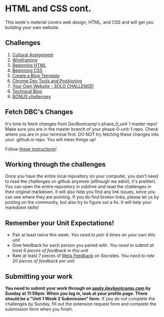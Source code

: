 # HTML and CSS cont.

<!-- Please do not start week 2. We will release it with changes at least by the Friday before week 2 begins. -->

This week's material covers web design, HTML, and CSS and will get you building your own website.
<!-- maybe include more here -->


## Challenges
1. [Cultural Assignment](1-cultural-assignment.md)
2. [Wireframing](2-wireframing)
3. [Beginning HTML](3-beginning-html)
4. [Beginning CSS](4-beginning-css)
5. [Create a Blog Template](5-blog-template)
6. [Chrome Dev Tools and Positioning](6-chrome-devtools)
7. [Your Own Website - SOLO CHALLENGE!](7-your-website-solo-challenge)
8. [Technical Blog](8-technical-blog.md)
9. [BONUS challenges](9-BONUS-challenges)


## Fetch DBC's Changes
It's time to fetch changes from DevBootcamp's phase_0_unit 1 master repo! Make sure you are in the master branch of your phase-0-unit-1 repo. Check where you are in your terminal first. DO NOT try fetching these changes into your <USERNAME>.github.io repo. You will mess things up!

Follow [these instructions](https://github.com/Devbootcamp/phase-0-handbook/blob/master/fetching-changes.md)!

## Working through the challenges
Once you have the entire local repository on your computer, you don't need to read the challenges on github anymore (although we admit, it's prettier). You can open the entire repository in sublime and read the challenges in their original markdown. It will also help you find any link issues, since you can see where they are pointing. If you do find broken links, please let us by posting on the community, but also try to figure out a fix. It will help your markdown skills!

## Remember your Unit Expectations!
- Pair at least twice this week.  *You need to pair 4 times on your own this unit*
- Give feedback for each person you paired with. *You need to submit at least 6 pieces of feedback in this unit*
- Rate at least 7 pieces of [Meta Feedback](https://socrates.devbootcamp.com/feedback) on Socrates. *You need to rate 20 pieces of feedback per unit*

## Submitting your work

**You need to submit your work through on [apply.devbootcamp.com](http://apply.devbootcamp.com) by Sunday at 11:59pm. When you log in, look at your profile page. There should be a "Unit 1 Week 2 Submission" form.** If you do not complete the challenges by Sunday, fill out the extension request form and complete the submission form when you finish.



